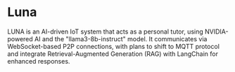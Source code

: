 # Luna
LUNA is an AI-driven IoT system that acts as a personal tutor, using NVIDIA-powered AI and the "llama3-8b-instruct" model. It communicates via WebSocket-based P2P connections, with plans to shift to MQTT protocol and integrate Retrieval-Augmented Generation (RAG) with LangChain for enhanced responses.
